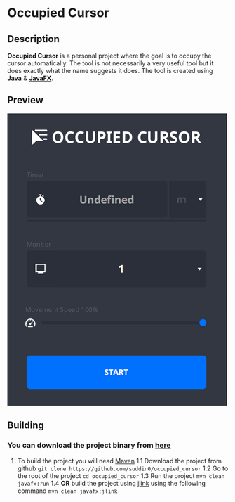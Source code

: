 # Occupied Cursor

## Description
**Occupied Cursor** is a personal project where the goal is to occupy the cursor automatically. The tool is not necessarily a very useful tool but it  does exactly what the name suggests it does. The tool is created using **Java** & [**JavaFX**](https://openjfx.io/).

## Preview
![occupied-cursor preview](.res/occupied-cursor.png)
## Building
### You can download the project binary from [here](https://github.com/suddin0/occupied_cursor/releases/)
1. To build the project you will nead [Maven](https://maven.apache.org/)
   1.1 Download the project from github `git clone https://github.com/suddin0/occupied_cursor`
   1.2 Go to the root of the project `cd occupied_cursor`
   1.3 Run the project `mvn clean javafx:run`
   1.4 **OR** build the project using [jlink](https://docs.oracle.com/en/java/javase/11/tools/jlink.html) using the following command `mvn clean javafx:jlink`

